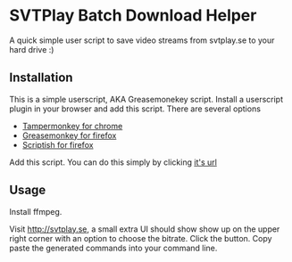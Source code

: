 SVTPlay Batch Download Helper
=============================

A quick simple user script to save video streams from svtplay.se to your hard drive :)

Installation
------------

This is a simple userscript, AKA Greasemonekey script. Install a userscript plugin in your browser and add this script.
There are several options

* [Tampermonkey for chrome](https://chrome.google.com/webstore/detail/tampermonkey/dhdgffkkebhmkfjojejmpbldmpobfkfo?hl=en)
* [Greasemonkey for firefox](https://addons.mozilla.org/en-US/firefox/addon/greasemonkey/)
* [Scriptish for firefox](https://addons.mozilla.org/en-US/firefox/addon/scriptish/)

Add this script. You can do this simply by clicking [it's url](https://github.com/plainas/myuserscripts/raw/master/scripts/svtplay_batch_dl/svtplay_batch_dl.user.js)

Usage
-----

Install ffmpeg.

Visit http://svtplay.se, a small extra UI should show show up on the upper right corner with an option to choose the bitrate.
Click the button. Copy paste the generated commands into your command line.
